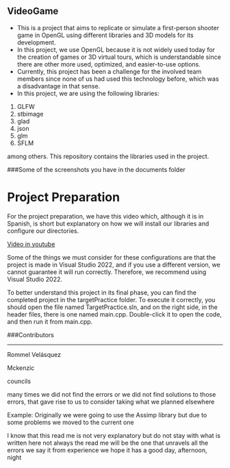 ## VideoGame

- This is a project that aims to replicate or simulate a first-person shooter game in OpenGL using different libraries and 3D models for its development.
- In this project, we use OpenGL because it is not widely used today for the creation of games or 3D virtual tours, which is understandable since there are other more used, optimized, and easier-to-use options.
- Currently, this project has been a challenge for the involved team members since none of us had used this technology before, which was a disadvantage in that sense.
- In this project, we are using the following libraries: 
1. GLFW
2. stbimage
3. glad
4. json
5. glm
6. SFLM

among others. This repository contains the libraries used in the project.

###Some of the screenshots you have in the documents folder

Project Preparation 
=============
For the project preparation, we have this video which, although it is in Spanish, is short but explanatory on how we will install our libraries and configure our directories.

[Video in youtube ](https://www.youtube.com/watch?v=SAS1iXSkRt4)

Some of the things we must consider for these configurations are that the project is made in Visual Studio 2022, and if you use a different version, we cannot guarantee it will run correctly. Therefore, we recommend using Visual Studio 2022.

To better understand this project in its final phase, you can find the completed project in the targetPractice folder. To execute it correctly, you should open the file named TargetPractice.sln, and on the right side, in the header files, there is one named main.cpp. Double-click it to open the code, and then run it from main.cpp.


###Contributors
                
----

Rommel Velásquez

Mckenzic

councils

many times we did not find the errors or we did not find solutions to those errors, that gave rise to us to consider taking what we planned elsewhere

Example: Originally we were going to use the Assimp library but due to some problems we moved to the current one 

I know that this read me is not very explanatory but do not stay with what is written here not always the read me will be the one that unravels all the errors we say it from experience we hope it has a good day, afternoon, night
